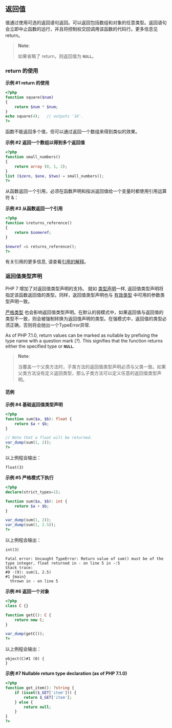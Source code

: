 返回值
------

值通过使用可选的返回语句返回。可以返回包括数组和对象的任意类型。返回语句会立即中止函数的运行，并且将控制权交回调用该函数的代码行。更多信息见
<span class="function">return</span>。

> **Note**:
>
> 如果省略了 <span class="function">return</span>，则返回值为
> **`NULL`**。

### return 的使用

**示例 \#1 <span class="function">return</span> 的使用**

``` php
<?php
function square($num)
{
    return $num * $num;
}
echo square(4);   // outputs '16'.
?>
```

函数不能返回多个值，但可以通过返回一个数组来得到类似的效果。

**示例 \#2 返回一个数组以得到多个返回值**

``` php
<?php
function small_numbers()
{
    return array (0, 1, 2);
}
list ($zero, $one, $two) = small_numbers();
?>
```

从函数返回一个引用，必须在函数声明和指派返回值给一个变量时都使用引用运算符
&：

**示例 \#3 从函数返回一个引用**

``` php
<?php
function &returns_reference()
{
    return $someref;
}

$newref =& returns_reference();
?>
```

有关引用的更多信息,
请查看<a href="/language/references.html" class="link">引用的解释</a>。

### 返回值类型声明

PHP 7 增加了对返回值类型声明的支持。 就如
<a href="/functions/arguments.html#functions.arguments.type-declaration" class="link">类型声明</a>一样,
返回值类型声明将指定该函数返回值的类型。同样，返回值类型声明也与
<a href="/functions/arguments.html#functions.arguments.type-declaration.types" class="link">有效类型</a>
中可用的参数类型声明一致。

<a href="/functions/arguments.html#functions.arguments.type-declaration.strict" class="link">严格类型</a>
也会影响返回值类型声明。在默认的弱模式中，如果返回值与返回值的类型不一致，则会被强制转换为返回值声明的类型。在强模式中，返回值的类型必须正确，否则将会抛出一个<span
class="classname">TypeError</span>异常.

As of PHP 7.1.0, return values can be marked as nullable by prefixing
the type name with a question mark (*?*). This signifies that the
function returns either the specified type or **`NULL`**.

> **Note**:
>
> 当覆盖一个父类方法时，子类方法的返回值类型声明必须与父类一致。如果父类方法没有定义返回类型，那么子类方法可以定义任意的返回值类型声明。

#### 范例

**示例 \#4 基础返回值类型声明**

``` php
<?php
function sum($a, $b): float {
    return $a + $b;
}

// Note that a float will be returned.
var_dump(sum(1, 2));
?>
```

以上例程会输出：

    float(3)

**示例 \#5 严格模式下执行**

``` php
<?php
declare(strict_types=1);

function sum($a, $b): int {
    return $a + $b;
}

var_dump(sum(1, 2));
var_dump(sum(1, 2.5));
?>
```

以上例程会输出：

    int(3)

    Fatal error: Uncaught TypeError: Return value of sum() must be of the type integer, float returned in - on line 5 in -:5
    Stack trace:
    #0 -(9): sum(1, 2.5)
    #1 {main}
      thrown in - on line 5

**示例 \#6 返回一个对象**

``` php
<?php
class C {}

function getC(): C {
    return new C;
}

var_dump(getC());
?>
```

以上例程会输出：

    object(C)#1 (0) {
    }

**示例 \#7 Nullable return type declaration (as of PHP 7.1.0)**

``` php
<?php
function get_item(): ?string {
    if (isset($_GET['item'])) {
        return $_GET['item'];
    } else {
        return null;
    }
}
?>
```
